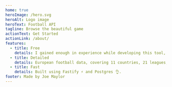 ```yaml
---
home: true
heroImage: /hero.svg
heroAlt: Logo image
heroText: Football API
tagline: Browse the beautiful game
actionText: Get Started
actionLink: /about/
features:
  - title: Free
    details: I gained enough in experience while developing this tool, so I am providing it at no cost.
  - title: Detailed
    details: European football data, covering 11 countries, 21 leagues, and 278 seasons going back to 2000/01.
  - title: Fast
    details: Built using Fastify ⚡ and Postgres 👌.
footer: Made by Joe Maylor
---
```

